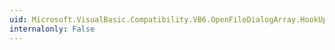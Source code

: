 ```yaml
---
uid: Microsoft.VisualBasic.Compatibility.VB6.OpenFileDialogArray.HookUpControlEvents(System.Object)
internalonly: False
---
```

